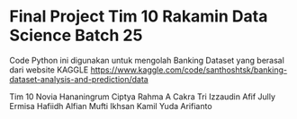 # Final Project Tim 10 Rakamin Data Science Batch 25

Code Python ini digunakan untuk mengolah Banking Dataset yang berasal dari website KAGGLE
https://www.kaggle.com/code/santhoshtsk/banking-dataset-analysis-and-prediction/data

Tim 10 
Novia Hananingrum
Ciptya Rahma A
Cakra Tri
Izzaudin Afif
Jully Ermisa
Hafiidh Alfian
Mufti Ikhsan Kamil
Yuda Arifianto